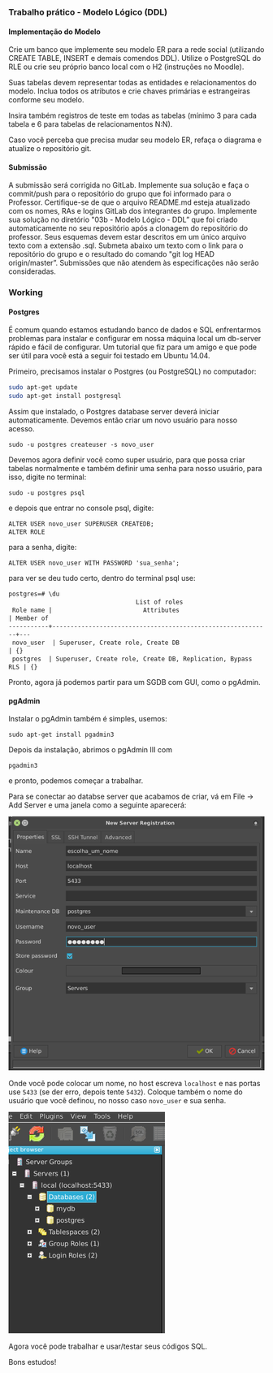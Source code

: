 
### Trabalho prático - Modelo Lógico (DDL)
#### Implementação do Modelo
Crie um banco que implemente seu modelo ER para a rede social (utilizando CREATE TABLE, INSERT e demais comendos DDL). Utilize o PostgreSQL do RLE ou crie seu próprio banco local com o H2 (instruções no Moodle).

Suas tabelas devem representar todas as entidades e relacionamentos do modelo. Inclua todos os atributos e crie chaves primárias e estrangeiras conforme seu modelo.

Insira também registros de teste em todas as tabelas (mínimo 3 para cada tabela e 6 para tabelas de relacionamentos N:N).

Caso você perceba que precisa mudar seu modelo ER, refaça o diagrama e atualize o repositório git.

#### Submissão

A submissão será corrigida no GitLab. Implemente sua solução e faça o commit/push para o repositório do grupo que foi informado para o Professor. Certifique-se de que o arquivo README.md esteja atualizado com os nomes, RAs e logins GitLab dos integrantes do grupo. Implemente sua solução no diretório "03b - Modelo Lógico - DDL” que foi criado automaticamente no seu repositório após a clonagem do repositório do professor. Seus esquemas devem estar descritos em um único arquivo texto com a extensão .sql. Submeta abaixo um texto com o link para o repositório do grupo e o resultado do comando "git log HEAD origin/master”. Submissões que não atendem às especificações não serão consideradas.

### Working
#### Postgres
É comum quando estamos estudando banco de dados e SQL enfrentarmos problemas para instalar e configurar em nossa máquina local um db-server rápido e fácil de configurar. Um tutorial que fiz para um amigo e que pode ser útil para você está a seguir foi testado em Ubuntu 14.04.

Primeiro, precisamos instalar o Postgres (ou PostgreSQL) no computador:

```sh
sudo apt-get update
sudo apt-get install postgresql
```

Assim que instalado, o Postgres database server deverá iniciar automaticamente. Devemos então criar um novo usuário para nosso acesso.

```
sudo -u postgres createuser -s novo_user
```

Devemos agora definir você como super usuário, para que possa criar tabelas normalmente e também definir uma senha para nosso usuário, para isso, digite no terminal:

```
sudo -u postgres psql
```
e depois que entrar no console psql, digite:
```
ALTER USER novo_user SUPERUSER CREATEDB;
ALTER ROLE
```
para a senha, digite:
```
ALTER USER novo_user WITH PASSWORD 'sua_senha';
```
para ver se deu tudo certo, dentro do terminal psql use:
```
postgres=# \du
                                   List of roles
 Role name |                         Attributes                         | Member of
-----------+------------------------------------------------------------+---
 novo_user  | Superuser, Create role, Create DB                          | {}
 postgres  | Superuser, Create role, Create DB, Replication, Bypass RLS | {}
```

Pronto, agora já podemos partir para um SGDB com GUI, como o pgAdmin.

#### pgAdmin

Instalar o pgAdmin também é simples, usemos:

```
sudo apt-get install pgadmin3
```

Depois da instalação, abrimos o pgAdmin III com
```
pgadmin3
```
e pronto, podemos começar a trabalhar.

Para se conectar ao databse server que acabamos de criar, vá em File -> Add Server e uma janela como a seguinte aparecerá:

![](img/Selection_624.png)

Onde você pode colocar um nome, no host escreva `localhost` e nas portas use `5433` (se der erro, depois tente `5432`). Coloque também o nome do usuário que você definou, no nosso caso `novo_user` e sua senha.

![](img/Selection_625.png)

Agora você pode trabalhar e usar/testar seus códigos SQL.

Bons estudos!
